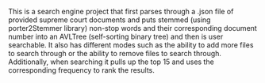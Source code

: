 This is a search engine project that first parses through a .json file of provided supreme court documents and puts stemmed (using porter2Stemmer library) non-stop words and their corresponding document number into an AVLTree (self-sorting binary tree) and then is user searchable. It also has different modes such as the ability to add more files to search through or the ability to remove files to search through. Additionally, when searching it pulls up the top 15 and uses the corresponding frequency to rank the results. 
